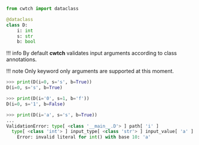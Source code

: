 ``` python
from cwtch import dataclass

@dataclass
class D:
    i: int
    s: str
    b: bool
```

!!! info
    By default **cwtch** validates input arguments according to class annotations.

!!! note
    Only keyword only arguments are supported at this moment.

```python
>>> print(D(i=0, s='s', b=True))
D(i=0, s='s', b=True)
```

```python
>>> print(D(i='0', s=1, b='f'))
D(i=0, s='1', b=False)
```

```python
>>> print(D(i='a', s='s', b=True))
...
ValidationError: type[ <class '__main__.D'> ] path[ 'i' ]
  type[ <class 'int'> ] input_type[ <class 'str'> ] input_value[ 'a' ]
    Error: invalid literal for int() with base 10: 'a'
```
